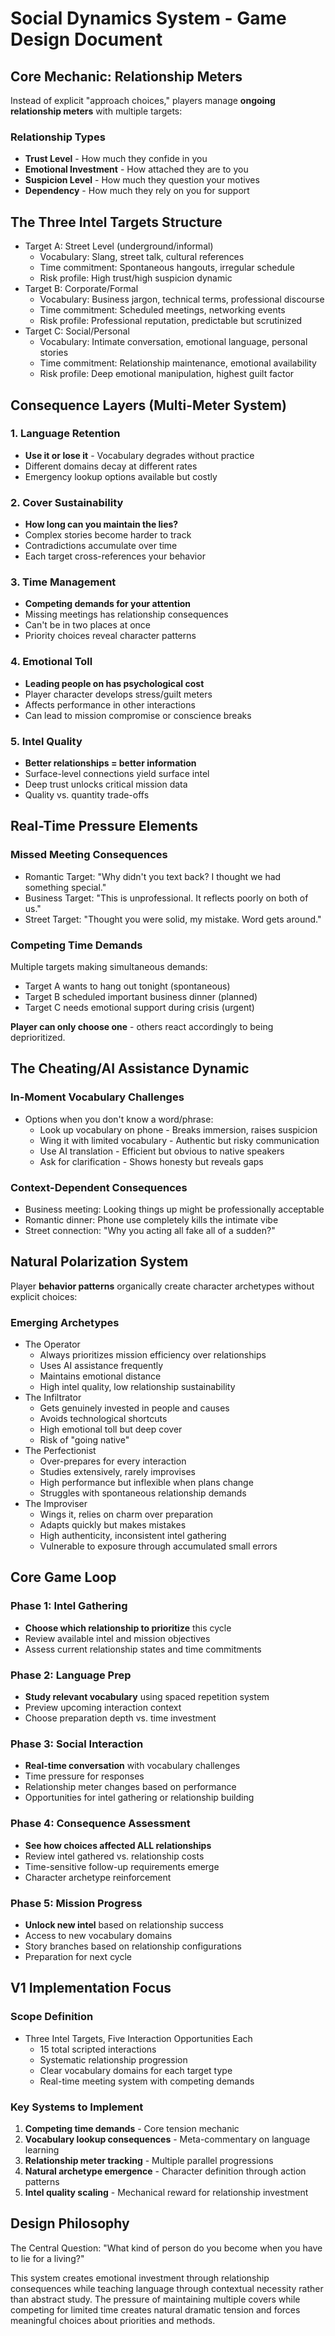 # Social Dynamics System - Game Design Document

## Core Mechanic: Relationship Meters

Instead of explicit "approach choices," players manage **ongoing relationship meters** with multiple targets:

### Relationship Types

- **Trust Level** - How much they confide in you
- **Emotional Investment** - How attached they are to you  
- **Suspicion Level** - How much they question your motives
- **Dependency** - How much they rely on you for support

## The Three Intel Targets Structure

- Target A: Street Level (underground/informal)
  - Vocabulary: Slang, street talk, cultural references
  - Time commitment: Spontaneous hangouts, irregular schedule
  - Risk profile: High trust/high suspicion dynamic
- Target B: Corporate/Formal
  - Vocabulary: Business jargon, technical terms, professional discourse
  - Time commitment: Scheduled meetings, networking events
  - Risk profile: Professional reputation, predictable but scrutinized
- Target C: Social/Personal
  - Vocabulary: Intimate conversation, emotional language, personal stories
  - Time commitment: Relationship maintenance, emotional availability
  - Risk profile: Deep emotional manipulation, highest guilt factor

## Consequence Layers (Multi-Meter System)

### 1. Language Retention

- **Use it or lose it** - Vocabulary degrades without practice
- Different domains decay at different rates
- Emergency lookup options available but costly

### 2. Cover Sustainability

- **How long can you maintain the lies?**
- Complex stories become harder to track
- Contradictions accumulate over time
- Each target cross-references your behavior

### 3. Time Management

- **Competing demands for your attention**
- Missing meetings has relationship consequences
- Can't be in two places at once
- Priority choices reveal character patterns

### 4. Emotional Toll

- **Leading people on has psychological cost**
- Player character develops stress/guilt meters
- Affects performance in other interactions
- Can lead to mission compromise or conscience breaks

### 5. Intel Quality

- **Better relationships = better information**
- Surface-level connections yield surface intel
- Deep trust unlocks critical mission data
- Quality vs. quantity trade-offs

## Real-Time Pressure Elements

### Missed Meeting Consequences

- Romantic Target: "Why didn't you text back? I thought we had something special."
- Business Target: "This is unprofessional. It reflects poorly on both of us."
- Street Target: "Thought you were solid, my mistake. Word gets around."

### Competing Time Demands

Multiple targets making simultaneous demands:

- Target A wants to hang out tonight (spontaneous)
- Target B scheduled important business dinner (planned)
- Target C needs emotional support during crisis (urgent)

**Player can only choose one** - others react accordingly to being deprioritized.

## The Cheating/AI Assistance Dynamic

### In-Moment Vocabulary Challenges

- Options when you don't know a word/phrase:
  - Look up vocabulary on phone - Breaks immersion, raises suspicion
  - Wing it with limited vocabulary - Authentic but risky communication
  - Use AI translation - Efficient but obvious to native speakers
  - Ask for clarification - Shows honesty but reveals gaps

### Context-Dependent Consequences

- Business meeting: Looking things up might be professionally acceptable
- Romantic dinner: Phone use completely kills the intimate vibe
- Street connection: "Why you acting all fake all of a sudden?"

## Natural Polarization System

Player **behavior patterns** organically create character archetypes without explicit choices:

### Emerging Archetypes

- The Operator
  - Always prioritizes mission efficiency over relationships
  - Uses AI assistance frequently
  - Maintains emotional distance
  - High intel quality, low relationship sustainability
- The Infiltrator
  - Gets genuinely invested in people and causes
  - Avoids technological shortcuts
  - High emotional toll but deep cover
  - Risk of "going native"
- The Perfectionist
  - Over-prepares for every interaction
  - Studies extensively, rarely improvises
  - High performance but inflexible when plans change
  - Struggles with spontaneous relationship demands
- The Improviser
  - Wings it, relies on charm over preparation
  - Adapts quickly but makes mistakes
  - High authenticity, inconsistent intel gathering
  - Vulnerable to exposure through accumulated small errors

## Core Game Loop

### Phase 1: Intel Gathering

- **Choose which relationship to prioritize** this cycle
- Review available intel and mission objectives
- Assess current relationship states and time commitments

### Phase 2: Language Prep

- **Study relevant vocabulary** using spaced repetition system
- Preview upcoming interaction context
- Choose preparation depth vs. time investment

### Phase 3: Social Interaction

- **Real-time conversation** with vocabulary challenges
- Time pressure for responses
- Relationship meter changes based on performance
- Opportunities for intel gathering or relationship building

### Phase 4: Consequence Assessment

- **See how choices affected ALL relationships**
- Review intel gathered vs. relationship costs
- Time-sensitive follow-up requirements emerge
- Character archetype reinforcement

### Phase 5: Mission Progress

- **Unlock new intel** based on relationship success
- Access to new vocabulary domains
- Story branches based on relationship configurations
- Preparation for next cycle

## V1 Implementation Focus

### Scope Definition

- Three Intel Targets, Five Interaction Opportunities Each
  - 15 total scripted interactions
  - Systematic relationship progression
  - Clear vocabulary domains for each target type
  - Real-time meeting system with competing demands

### Key Systems to Implement

1. **Competing time demands** - Core tension mechanic
2. **Vocabulary lookup consequences** - Meta-commentary on language learning
3. **Relationship meter tracking** - Multiple parallel progressions
4. **Natural archetype emergence** - Character definition through action patterns
5. **Intel quality scaling** - Mechanical reward for relationship investment

## Design Philosophy

The Central Question: "What kind of person do you become when you have to lie for a living?"

This system creates emotional investment through relationship consequences while teaching language through contextual necessity rather than abstract study. The pressure of maintaining multiple covers while competing for limited time creates natural dramatic tension and forces meaningful choices about priorities and methods.
